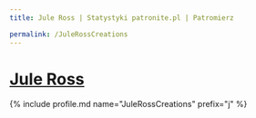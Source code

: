 ```yaml
---
title: Jule Ross | Statystyki patronite.pl | Patromierz

permalink: /JuleRossCreations
---
```


# [Jule Ross](https://patronite.pl/JuleRossCreations)

{% include profile.md name="JuleRossCreations" prefix="j" %}
